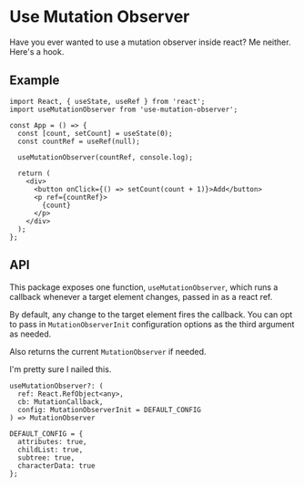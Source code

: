 # Use Mutation Observer

Have you ever wanted to use a mutation observer inside react? Me neither. Here's a hook.

## Example

```
import React, { useState, useRef } from 'react';
import useMutationObserver from 'use-mutation-observer';

const App = () => {
  const [count, setCount] = useState(0);
  const countRef = useRef(null);

  useMutationObserver(countRef, console.log);

  return (
    <div>
      <button onClick={() => setCount(count + 1)}>Add</button>
      <p ref={countRef}>
        {count}
      </p>
    </div>
  );
};
```

## API

This package exposes one function, `useMutationObserver`, which runs a callback whenever a target element changes, passed in as a react ref.

By default, any change to the target element fires the callback. You can opt to pass in `MutationObserverInit` configuration options as the third argument as needed.

Also returns the current `MutationObserver` if needed.

I'm pretty sure I nailed this.

```
useMutationObserver?: (
  ref: React.RefObject<any>,
  cb: MutationCallback,
  config: MutationObserverInit = DEFAULT_CONFIG
) => MutationObserver

DEFAULT_CONFIG = {
  attributes: true,
  childList: true,
  subtree: true,
  characterData: true
};
```
